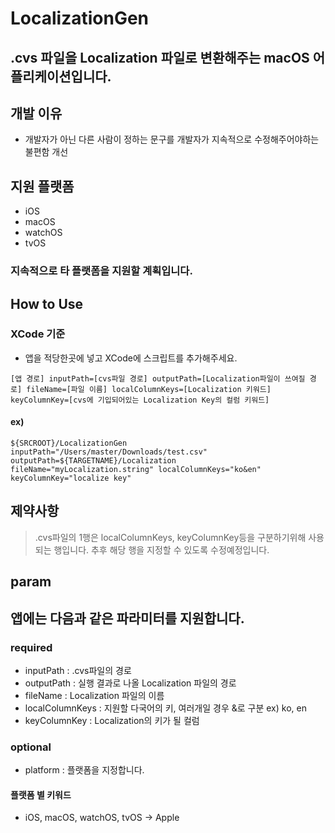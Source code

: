 # LocalizationGen
## .cvs 파일을 Localization 파일로 변환해주는 macOS 어플리케이션입니다.

## 개발 이유
 - 개발자가 아닌 다른 사람이 정하는 문구를 개발자가 지속적으로 수정해주어야하는 불편함 개선

## 지원 플랫폼
 - iOS
 - macOS
 - watchOS
 - tvOS
 
### 지속적으로 타 플랫폼을 지원할 계획입니다.

## How to Use
### XCode 기준
 - 앱을 적당한곳에 넣고 XCode에 스크립트를 추가해주세요.
 
 ```
 [앱 경로] inputPath=[cvs파일 경로] outputPath=[Localization파일이 쓰여질 경로] fileName=[파일 이름] localColumnKeys=[Localization 키워드] keyColumnKey=[cvs에 기입되어있는 Localization Key의 컬럼 키워드]
 ```
 
 #### ex)
```
${SRCROOT}/LocalizationGen inputPath="/Users/master/Downloads/test.csv" outputPath=${TARGETNAME}/Localization  fileName="myLocalization.string" localColumnKeys="ko&en" keyColumnKey="localize key"
```

## 제약사항
> .cvs파일의 1행은 localColumnKeys, keyColumnKey등을 구분하기위해 사용되는 행입니다. 
> 추후 해당 행을 지정할 수 있도록 수정예정입니다. 

## param
## 앱에는 다음과 같은 파라미터를 지원합니다.
### required
 - inputPath : .cvs파일의 경로
 - outputPath : 실행 결과로 나올 Localization 파일의 경로
 - fileName : Localization 파일의 이름
 - localColumnKeys : 지원할 다국어의 키, 여러개일 경우 &로 구분 ex) ko, en
 - keyColumnKey : Localization의 키가 될 컬럼
### optional
 - platform : 플랫폼을 지정합니다.
 #### 플랫폼 별 키워드
  - iOS, macOS, watchOS, tvOS  -> Apple
  
  





